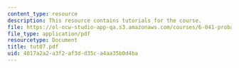 ```yaml
---
content_type: resource
description: This resource contains tutorials for the course.
file: https://ol-ocw-studio-app-qa.s3.amazonaws.com/courses/6-041-probabilistic-systems-analysis-and-applied-probability-spring-2006/4017a2a2a3f2af3dd35ca4aa35b0d4ba_tut07.pdf
file_type: application/pdf
resourcetype: Document
title: tut07.pdf
uid: 4017a2a2-a3f2-af3d-d35c-a4aa35b0d4ba
---
```

